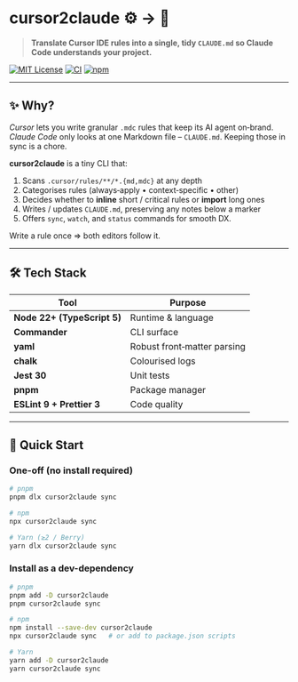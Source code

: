 # cursor2claude ⚙️ → 📜

> **Translate Cursor IDE rules into a single, tidy `CLAUDE.md` so Claude Code understands your project.**

[![MIT License](https://img.shields.io/badge/license-MIT-green.svg)](LICENSE)
[![CI](https://github.com/<ORG>/cursor2claude/actions/workflows/ci.yml/badge.svg)](https://github.com/<ORG>/cursor2claude/actions)
[![npm](https://img.shields.io/npm/v/cursor2claude.svg)](https://www.npmjs.com/package/cursor2claude)

---

## ✨ Why?

_Cursor_ lets you write granular `.mdc` rules that keep its AI agent on‑brand.  
_Claude Code_ only looks at one Markdown file – `CLAUDE.md`. Keeping those in sync is a chore.

**cursor2claude** is a tiny CLI that:

1. Scans `.cursor/rules/**/*.{md,mdc}` at any depth
2. Categorises rules (always‑apply • context‑specific • other)
3. Decides whether to **inline** short / critical rules or **import** long ones
4. Writes / updates `CLAUDE.md`, preserving any notes below a marker
5. Offers `sync`, `watch`, and `status` commands for smooth DX.

Write a rule once ⇒ both editors follow it.

---

## 🛠 Tech Stack

| Tool                        | Purpose                     |
| --------------------------- | --------------------------- |
| **Node 22+ (TypeScript 5)** | Runtime & language          |
| **Commander**               | CLI surface                 |
| **yaml**                    | Robust front‑matter parsing |
| **chalk**                   | Colourised logs             |
| **Jest 30**                 | Unit tests                  |
| **pnpm**                    | Package manager             |
| **ESLint 9 + Prettier 3**   | Code quality                |

---

## 🚀 Quick Start

### One-off (no install required)

```bash
# pnpm
pnpm dlx cursor2claude sync

# npm
npx cursor2claude sync

# Yarn (≥2 / Berry)
yarn dlx cursor2claude sync
```

### Install as a dev-dependency

```bash
# pnpm
pnpm add -D cursor2claude
pnpm cursor2claude sync

# npm
npm install --save-dev cursor2claude
npx cursor2claude sync   # or add to package.json scripts

# Yarn
yarn add -D cursor2claude
yarn cursor2claude sync
```
